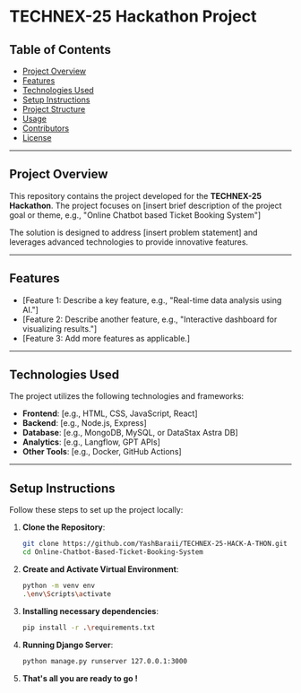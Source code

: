 # TECHNEX-25 Hackathon Project

## Table of Contents
- [Project Overview](#project-overview)
- [Features](#features)
- [Technologies Used](#technologies-used)
- [Setup Instructions](#setup-instructions)
- [Project Structure](#project-structure)
- [Usage](#usage)
- [Contributors](#contributors)
- [License](#license)

---

## Project Overview

This repository contains the project developed for the **TECHNEX-25 Hackathon**. The project focuses on [insert brief description of the project goal or theme, e.g., "Online Chatbot based Ticket Booking System"] 

The solution is designed to address [insert problem statement] and leverages advanced technologies to provide innovative features.

---

## Features

- [Feature 1: Describe a key feature, e.g., "Real-time data analysis using AI."]
- [Feature 2: Describe another feature, e.g., "Interactive dashboard for visualizing results."]
- [Feature 3: Add more features as applicable.]

---

## Technologies Used

The project utilizes the following technologies and frameworks:

- **Frontend**: [e.g., HTML, CSS, JavaScript, React]
- **Backend**: [e.g., Node.js, Express]
- **Database**: [e.g., MongoDB, MySQL, or DataStax Astra DB]
- **Analytics**: [e.g., Langflow, GPT APIs]
- **Other Tools**: [e.g., Docker, GitHub Actions]

---

## Setup Instructions

Follow these steps to set up the project locally:

1. **Clone the Repository**:
   ```bash
   git clone https://github.com/YashBaraii/TECHNEX-25-HACK-A-THON.git
   cd Online-Chatbot-Based-Ticket-Booking-System
   ```
2. **Create and Activate Virtual Environment**:
   ```bash
   python -m venv env
   .\env\Scripts\activate
   ```
3. **Installing necessary dependencies**:
   ```bash
   pip install -r .\requirements.txt
   ```
4. **Running Django Server**:
   ```bash
   python manage.py runserver 127.0.0.1:3000
   ```
5. **That's all you are ready to go !**
   
